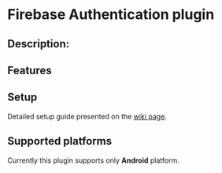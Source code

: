 # Firebase Authentication plugin
## Description:

## Features

## Setup
Detailed setup guide presented on the [wiki page](https://github.com/kulichin/UnrealFirebaseAuthentication/wiki).

## Supported platforms
Currently this plugin supports only **Android** platform.

